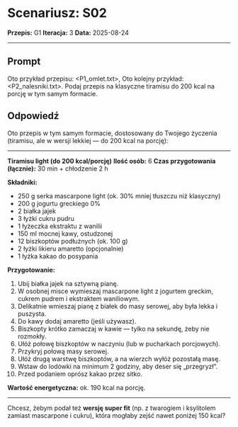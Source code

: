 ﻿# Scenariusz: S02
**Przepis:** G1
**Iteracja:** 3
**Data:** 2025-08-24

---

## Prompt
Oto przykład przepisu: <P1_omlet.txt>, Oto kolejny przykład: <P2_nalesniki.txt>. Podaj przepis na klasyczne tiramisu do 200 kcal na porcję w tym samym formacie.


## Odpowiedź
Oto przepis w tym samym formacie, dostosowany do Twojego życzenia (tiramisu, ale w wersji lekkiej — do 200 kcal na porcję):

---

**Tiramisu light (do 200 kcal/porcję)**
**Ilość osób:** 6
**Czas przygotowania (łącznie):** 30 min + chłodzenie 2 h

**Składniki:**

* 250 g serka mascarpone light (ok. 30% mniej tłuszczu niż klasyczny)
* 200 g jogurtu greckiego 0%
* 2 białka jajek
* 3 łyżki cukru pudru
* 1 łyżeczka ekstraktu z wanilii
* 150 ml mocnej kawy, ostudzonej
* 12 biszkoptów podłużnych (ok. 100 g)
* 2 łyżki likieru amaretto (opcjonalnie)
* 1 łyżka kakao do posypania

**Przygotowanie:**

1. Ubij białka jajek na sztywną pianę.
2. W osobnej misce wymieszaj mascarpone light z jogurtem greckim, cukrem pudrem i ekstraktem waniliowym.
3. Delikatnie wmieszaj pianę z białek do masy serowej, aby była lekka i puszysta.
4. Do kawy dodaj amaretto (jeśli używasz).
5. Biszkopty krótko zamaczaj w kawie — tylko na sekundę, żeby nie rozmokły.
6. Ułóż połowę biszkoptów w naczyniu (lub w pucharkach porcjowych).
7. Przykryj połową masy serowej.
8. Ułóż drugą warstwę biszkoptów, a na wierzch wyłóż pozostałą masę.
9. Wstaw do lodówki na minimum 2 godziny, aby deser się „przegryzł”.
10. Przed podaniem oprósz kakao przez sitko.

**Wartość energetyczna:** ok. 190 kcal na porcję.

---

Chcesz, żebym podał też **wersję super fit** (np. z twarogiem i ksylitolem zamiast mascarpone i cukru), która mogłaby zejść nawet poniżej 150 kcal?
